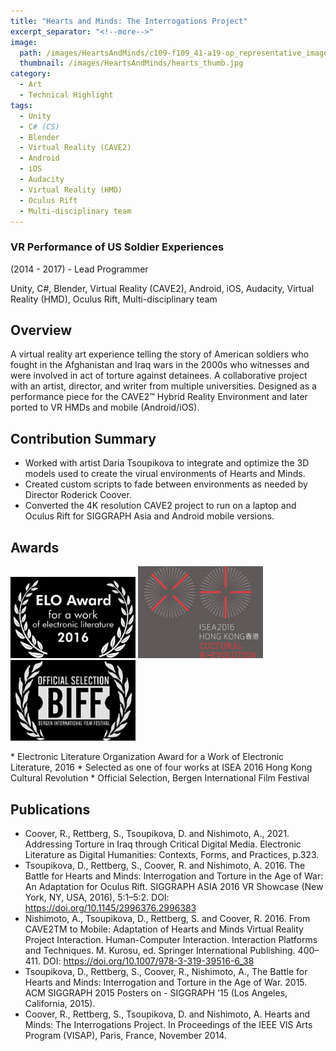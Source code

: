 ```yaml
---
title: "Hearts and Minds: The Interrogations Project"
excerpt_separator: "<!--more-->"
image:
  path: /images/HeartsAndMinds/c109-f109_41-a19-op_representative_image_1-v1s.jpg
  thumbnail: /images/HeartsAndMinds/hearts_thumb.jpg
category:
  - Art
  - Technical Highlight
tags:
  - Unity
  - C# (CS)
  - Blender
  - Virtual Reality (CAVE2)
  - Android
  - iOS
  - Audacity
  - Virtual Reality (HMD)
  - Oculus Rift
  - Multi-disciplinary team
---
```

### VR Performance of US Soldier Experiences

(2014 - 2017) - Lead Programmer

Unity, C#, Blender, Virtual Reality (CAVE2), Android, iOS, Audacity, Virtual Reality (HMD), Oculus Rift, Multi-disciplinary team

<!--more--> 

## Overview
A virtual reality art experience telling the story of American soldiers who fought in the Afghanistan and Iraq wars in the 2000s who witnesses and were involved in act of torture against detainees. A collaborative project with an artist, director, and writer from multiple universities. Designed as a performance piece for the CAVE2™ Hybrid Reality Environment and later ported to VR HMDs and mobile (Android/iOS).


## Contribution Summary
  * Worked with artist Daria Tsoupikova to integrate and optimize the 3D models used to create the virual environments of Hearts and Minds.
  * Created custom scripts to fade between environments as needed by Director Roderick Coover.
  * Converted the 4K resolution CAVE2 project to run on a laptop and Oculus Rift for SIGGRAPH Asia and Android mobile versions.
    
## Awards
<p float="left">
  <img src="/images/HeartsAndMinds/hearts_elo.png" width="200" />
  <img src="/images/HeartsAndMinds/hearts_isea.jpg" width="200" />
  <img src="/images/HeartsAndMinds/hearts_biff.png" width="200" />   
</p>
 * Electronic Literature Organization Award for a Work of Electronic Literature, 2016
 * Selected as one of four works at ISEA 2016 Hong Kong Cultural Revolution
 * Official Selection, Bergen International Film Festival
 
## Publications
 * Coover, R., Rettberg, S., Tsoupikova, D. and Nishimoto, A., 2021. Addressing Torture in Iraq through Critical Digital Media. Electronic Literature as Digital Humanities: Contexts, Forms, and Practices, p.323.
 * Tsoupikova, D., Rettberg, S., Coover, R. and Nishimoto, A. 2016. The Battle for Hearts and Minds: Interrogation and Torture in the Age of War: An Adaptation for Oculus Rift. SIGGRAPH ASIA 2016 VR Showcase (New York, NY, USA, 2016), 5:1–5:2. DOI: https://doi.org/10.1145/2996376.2996383
 * Nishimoto, A., Tsoupikova, D., Rettberg, S. and Coover, R. 2016. From CAVE2TM to Mobile: Adaptation of Hearts and Minds Virtual Reality Project Interaction. Human-Computer Interaction. Interaction Platforms and Techniques. M. Kurosu, ed. Springer International Publishing. 400–411. DOI: https://doi.org/10.1007/978-3-319-39516-6_38
 * Tsoupikova, D., Rettberg, S., Coover, R., Nishimoto, A., The Battle for Hearts and Minds: Interrogation and Torture in the Age of War. 2015. ACM SIGGRAPH 2015 Posters on - SIGGRAPH ’15 (Los Angeles, California, 2015).
 * Coover, R., Rettberg, S., Tsoupikova, D. and Nishimoto, A. Hearts and Minds: The Interrogations Project. In Proceedings of the IEEE VIS Arts Program (VISAP), Paris, France, November 2014.
